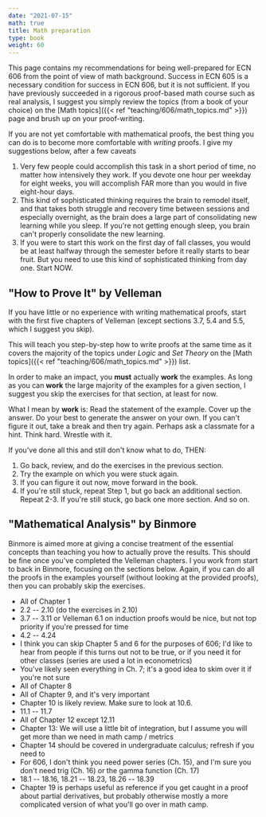 ```yaml
---
date: "2021-07-15"
math: true
title: Math preparation
type: book
weight: 60
---
```


This page contains my recommendations for being well-prepared for ECN 606 from the point of view of math background. Success in ECN 605 is a necessary condition for success in ECN 606, but it is not sufficient. If you have previously succeeded in a rigorous proof-based math course such as real analysis, I suggest you simply review the topics (from a book of your choice) on the [Math topics]({{< ref "teaching/606/math_topics.md" >}}) page and brush up on your proof-writing. 

If you are not yet comfortable with mathematical proofs, the best thing you can do is to become more comfortable with *writing* proofs. I give my suggestions below, after a few caveats
1. Very few people could accomplish this task in a short period of time, no matter how intensively they work. If you devote one hour per weekday for eight weeks, you will accomplish FAR more than you would in five eight-hour days.
2. This kind of sophisticated thinking requires the brain to remodel itself, and that takes both struggle and recovery time between sessions and especially overnight, as the brain does a large part of consolidating new learning while you sleep. If you're not getting enough sleep, you brain can't properly consolidate the new learning.
3. If you were to start this work on the first day of fall classes, you would be at least halfway through the semester before it really starts to bear fruit. But you need to use this kind of sophisticated thinking from day one. Start NOW.

## "How to Prove It" by Velleman

If you have little or no experience with writing mathematical proofs, start with the first five chapters of Velleman (except sections 3.7, 5.4 and 5.5, which I suggest you skip).

This will teach you step-by-step how to write proofs at the same time as it covers the majority of the topics under *Logic* and *Set Theory* on the [Math topics]({{< ref "teaching/606/math_topics.md" >}}) list.

In order to make an impact, you **must** actually **work** the examples. As long as you can **work** the large majority of the examples for a given section, I suggest you skip the exercises for that section, at least for now.

What I mean by **work** is: Read the statement of the example. Cover up the answer. Do your best to generate the answer on your own. If you can't figure it out, take a break and then try again. Perhaps ask a classmate for a hint. Think hard. Wrestle with it.

If you've done all this and still don't know what to do, THEN:
1. Go back, review, and do the exercises in the previous section.
2. Try the example on which you were stuck again.
3. If you can figure it out now, move forward in the book.
4. If you're still stuck, repeat Step 1, but go back an additional section. Repeat 2-3. If you're still stuck, go back one more section. And so on.

## "Mathematical Analysis" by Binmore

Binmore is aimed more at giving a concise treatment of the essential concepts than teaching you how to actually prove the results. This should be fine once you've completed the Velleman chapters. I you work from start to back in Binmore, focusing on the sections below. Again, if you can do all the proofs in the examples yourself (without looking at the provided proofs), then you can probably skip the exercises.

- All of Chapter 1
- 2.2 -- 2.10 (do the exercises in 2.10)
- 3.7 -- 3.11 or Velleman 6.1 on induction proofs would be nice, but not top priority if you're pressed for time
- 4.2 -- 4.24
- I think you can skip Chapter 5 and 6 for the purposes of 606; I'd like to hear from people if this turns out not to be true, or if you need it for other classes (series are used a lot in econometrics)
- You've likely seen everything in Ch. 7; it's a good idea to skim over it if you're not sure
- All of Chapter 8
- All of Chapter 9, and it's very important
- Chapter 10 is likely review. Make sure to look at 10.6.
- 11.1 -- 11.7
- All of Chapter 12 except 12.11
- Chapter 13: We will use a little bit of integration, but I assume you will get more than we need in math camp / metrics
- Chapter 14 should be covered in undergraduate calculus; refresh if you need to
- For 606, I don't think you need power series (Ch. 15), and I'm sure you don't need trig (Ch. 16) or the gamma function (Ch. 17) 
- 18.1 -- 18.16, 18.21 -- 18.23, 18.26 -- 18.39
- Chapter 19 is perhaps useful as reference if you get caught in a proof about partial derivatives, but probably otherwise mostly a more complicated version of what you'll go over in math camp.